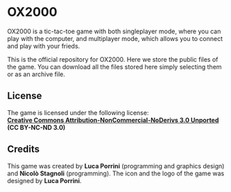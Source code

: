# OX2000

OX2000 is a tic-tac-toe game with both singleplayer mode, where you can play with the computer, and multiplayer mode, which allows you to connect and play with your frieds.

This is the official repository for OX2000. Here we store the public files of the game. You can download all the files stored here simply selecting them or as an archive file.

## License

The game is licensed under the following license:  
**[Creative Commons Attribution-NonCommercial-NoDerivs 3.0 Unported](http://creativecommons.org/licenses/by-nc-nd/3.0/) (CC BY-NC-ND 3.0)**  

## Credits

This game was created by **Luca Porrini** (programming and graphics design) and **Nicolò Stagnoli** (programming). The icon and the logo of the game was designed by **Luca Porrini**.
